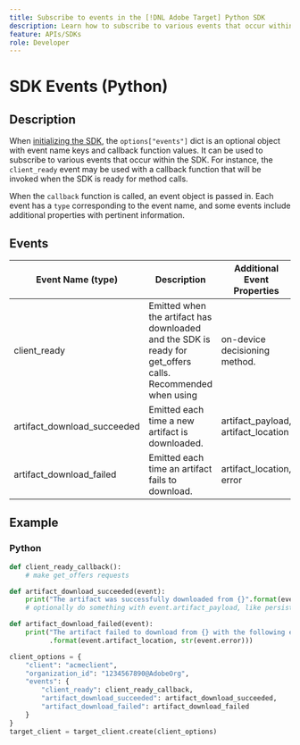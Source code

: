 ```yaml
---
title: Subscribe to events in the [!DNL Adobe Target] Python SDK
description: Learn how to subscribe to various events that occur within the Python SDK using the [!UICONTROL OnDeviceDecisioningHandler] object.
feature: APIs/SDKs
role: Developer
---
```


# SDK Events (Python)

## Description

When [initializing the SDK](initialize-sdk.md), the `options["events"]` dict is an optional object with event name keys and callback function values. It can be used to subscribe to various events that occur within the SDK. For instance, the `client_ready` event may be used with a callback function that will be invoked when the SDK is ready for method calls.

When the `callback` function is called, an event object is passed in. Each event has a `type` corresponding to the event name, and some events include additional properties with pertinent information.

## Events

|Event Name (type)|Description|Additional Event Properties|
| --- | --- | --- |
|client_ready|Emitted when the artifact has downloaded and the SDK is ready for get_offers calls. Recommended when using |on-device decisioning method.|None|
|artifact_download_succeeded|Emitted each time a new artifact is downloaded.|artifact_payload, artifact_location|
|artifact_download_failed|Emitted each time an artifact fails to download.|artifact_location, error|

## Example

### Python

```python
def client_ready_callback():
    # make get_offers requests

def artifact_download_succeeded(event):
    print("The artifact was successfully downloaded from {}".format(event.artifact_location))
    # optionally do something with event.artifact_payload, like persist it

def artifact_download_failed(event):
    print("The artifact failed to download from {} with the following error: {}"
          .format(event.artifact_location, str(event.error)))

client_options = {
    "client": "acmeclient",
    "organization_id": "1234567890@AdobeOrg",
    "events": {
        "client_ready": client_ready_callback,
        "artifact_download_succeeded": artifact_download_succeeded,
        "artifact_download_failed": artifact_download_failed
    }
}
target_client = target_client.create(client_options)
```